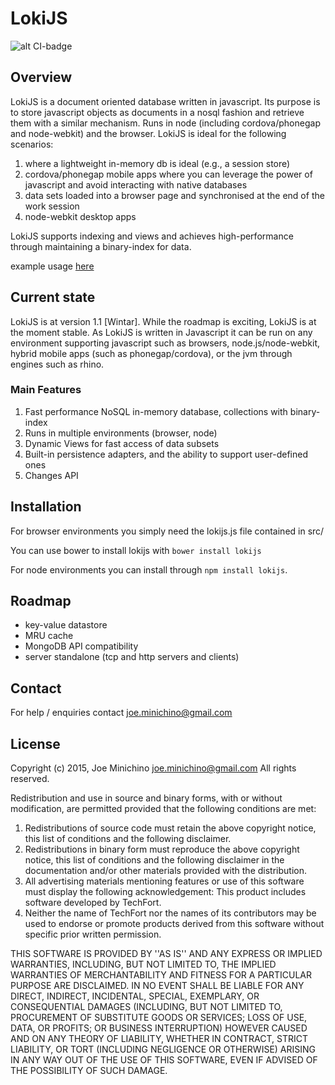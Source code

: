 # LokiJS
![alt CI-badge](https://travis-ci.org/techfort/LokiJS.svg?branch=master)

## Overview

LokiJS is a document oriented database written in javascript.
Its purpose is to store javascript objects as documents in a nosql fashion and retrieve them with a similar mechanism.
Runs in node (including cordova/phonegap and node-webkit) and the browser.
LokiJS is ideal for the following scenarios: 

1. where a lightweight in-memory db is ideal (e.g., a session store)
2. cordova/phonegap mobile apps where you can leverage the power of javascript and avoid interacting with native databases
3. data sets loaded into a browser page and synchronised at the end of the work session
4. node-webkit desktop apps

LokiJS supports indexing and views and achieves high-performance through maintaining a binary-index for data.

example usage [here](https://github.com/techfort/LokiJS/wiki)

## Current state

LokiJS is at version 1.1 [Wintar]. While the roadmap is exciting, LokiJS is at the moment stable.
As LokiJS is written in Javascript it can be run on any environment supporting javascript such as browsers, node.js/node-webkit, hybrid mobile apps (such as phonegap/cordova), or the jvm through engines such as rhino.

### Main Features

1. Fast performance NoSQL in-memory database, collections with binary-index
2. Runs in multiple environments (browser, node)
3. Dynamic Views for fast access of data subsets
4. Built-in persistence adapters, and the ability to support user-defined ones
5. Changes API

## Installation

For browser environments you simply need the lokijs.js file contained in src/

You can use bower to install lokijs with `bower install lokijs`

For node environments you can install through `npm install lokijs`.

## Roadmap

* key-value datastore
* MRU cache
* MongoDB API compatibility
* server standalone (tcp and http servers and clients)

## Contact

For help / enquiries contact joe.minichino@gmail.com

## License

Copyright (c) 2015, Joe Minichino <joe.minichino@gmail.com>
All rights reserved.

Redistribution and use in source and binary forms, with or without
modification, are permitted provided that the following conditions are met:

1. Redistributions of source code must retain the above copyright
   notice, this list of conditions and the following disclaimer.
2. Redistributions in binary form must reproduce the above copyright
   notice, this list of conditions and the following disclaimer in the
   documentation and/or other materials provided with the distribution.
3. All advertising materials mentioning features or use of this software
   must display the following acknowledgement:
   This product includes software developed by TechFort.
4. Neither the name of TechFort nor the
   names of its contributors may be used to endorse or promote products
   derived from this software without specific prior written permission.

THIS SOFTWARE IS PROVIDED BY <COPYRIGHT HOLDER> ''AS IS'' AND ANY
EXPRESS OR IMPLIED WARRANTIES, INCLUDING, BUT NOT LIMITED TO, THE IMPLIED
WARRANTIES OF MERCHANTABILITY AND FITNESS FOR A PARTICULAR PURPOSE ARE
DISCLAIMED. IN NO EVENT SHALL <COPYRIGHT HOLDER> BE LIABLE FOR ANY
DIRECT, INDIRECT, INCIDENTAL, SPECIAL, EXEMPLARY, OR CONSEQUENTIAL DAMAGES
(INCLUDING, BUT NOT LIMITED TO, PROCUREMENT OF SUBSTITUTE GOODS OR SERVICES;
LOSS OF USE, DATA, OR PROFITS; OR BUSINESS INTERRUPTION) HOWEVER CAUSED AND
ON ANY THEORY OF LIABILITY, WHETHER IN CONTRACT, STRICT LIABILITY, OR TORT
(INCLUDING NEGLIGENCE OR OTHERWISE) ARISING IN ANY WAY OUT OF THE USE OF THIS
SOFTWARE, EVEN IF ADVISED OF THE POSSIBILITY OF SUCH DAMAGE.
